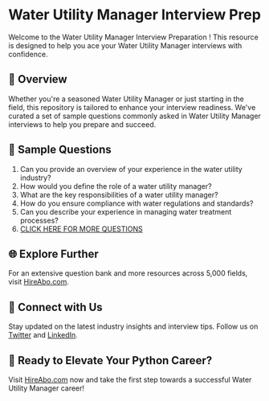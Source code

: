 # Water Utility Manager Interview Prep

Welcome to the Water Utility Manager Interview Preparation ! This resource is designed to help you ace your Water Utility Manager interviews with confidence.

## 🚀 Overview

Whether you're a seasoned Water Utility Manager or just starting in the field, this repository is tailored to enhance your interview readiness. We've curated a set of sample questions commonly asked in Water Utility Manager interviews to help you prepare and succeed.

## 📝 Sample Questions

1. Can you provide an overview of your experience in the water utility industry?
2. How would you define the role of a water utility manager?
3. What are the key responsibilities of a water utility manager?
4. How do you ensure compliance with water regulations and standards?
5. Can you describe your experience in managing water treatment processes?
6. [CLICK HERE FOR MORE QUESTIONS](https://hireabo.com/job/20_2_1/Water%20Utility%20Manager)

## 🌐 Explore Further

For an extensive question bank and more resources across 5,000 fields, visit [HireAbo.com](https://www.hireabo.com).

## 📱 Connect with Us

Stay updated on the latest industry insights and interview tips. Follow us on [Twitter](https://twitter.com/hireabo) and [LinkedIn](https://www.linkedin.com/in/hire-abo-3609972a8/).

## 🚀 Ready to Elevate Your Python Career?

Visit [HireAbo.com](https://www.hireabo.com) now and take the first step towards a successful Water Utility Manager career!